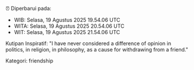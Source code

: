 ⏰ Diperbarui pada:
- WIB: Selasa, 19 Agustus 2025 19.54.06 UTC
- WITA: Selasa, 19 Agustus 2025 20.54.06 UTC
- WIT: Selasa, 19 Agustus 2025 21.54.06 UTC

Kutipan Inspiratif:
"I have never considered a difference of opinion in politics, in religion, in philosophy, as a cause for withdrawing from a friend."


Kategori: friendship

